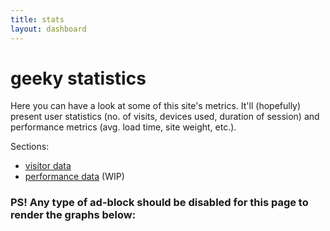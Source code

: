 ```yaml
---
title: stats
layout: dashboard
---
```


# geeky statistics

Here you can have a look at some of this site's metrics. It'll (hopefully)
present user statistics (no. of visits, devices used, duration of session)
and performance metrics (avg. load time, site weight, etc.).


Sections:
- [visitor data](#visitor-data)
- [performance data](#performance-data) (WIP)

### PS! Any type of ad-block should be disabled for this page to render the graphs below:
